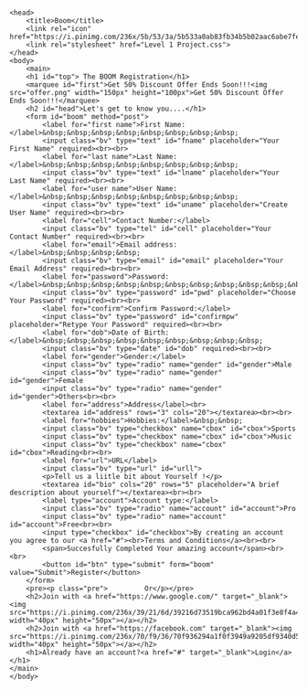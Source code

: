 # <html>
    <head>
        <title>Boom</title>
        <link rel="icon" href="https://i.pinimg.com/236x/5b/53/3a/5b533a0ab83fb34b5b02aac6abe7fe9e.jpg">
        <link rel="stylesheet" href="Level 1 Project.css">
    </head>
    <body>
        <main>
        <h1 id="top"> The BOOM Registration</h1>
        <marquee id="first">Get 50% Discount Offer Ends Soon!!!<img src="offer.png" width="150px" height="100px">Get 50% Discount Offer Ends Soon!!!</marquee>
        <h2 id="head">Let's get to know you....</h1>
        <form id="boom" method="post">
            <label for="first name">First Name:</label>&nbsp;&nbsp;&nbsp;&nbsp;&nbsp;&nbsp;&nbsp;&nbsp;
            <input class="bv" type="text" id="fname" placeholder="Your First Name" required><br><br>
            <label for="last name">Last Name:</label>&nbsp;&nbsp;&nbsp;&nbsp;&nbsp;&nbsp;&nbsp;&nbsp;
            <input class="bv" type="text" id="lname" placeholder="Your Last Name" required><br><br>
            <label for="user name">User Name:</label>&nbsp;&nbsp;&nbsp;&nbsp;&nbsp;&nbsp;&nbsp;&nbsp;
            <input class="bv" type="text" id="uname" placeholder="Create User Name" required><br><br>
            <label for="cell">Contact Number:</label>
            <input class="bv" type="tel" id="cell" placeholder="Your Contact Number" required><br><br>
            <label for="email">Email address:</label>&nbsp;&nbsp;&nbsp;&nbsp;
            <input class="bv" type="email" id="email" placeholder="Your Email Address" required><br><br>
            <label for="password">Password:</label>&nbsp;&nbsp;&nbsp;&nbsp;&nbsp;&nbsp;&nbsp;&nbsp;&nbsp;&nbsp;&nbsp;
            <input class="bv" type="password" id="pwd" placeholder="Choose Your Password" required><br><br>
            <label for="confirm">Confirm Password:</label>
            <input class="bv" type="password" id="confirmpw" placeholder="Retype Your Password" required><br><br>
            <label for="dob">Date of Birth:</label>&nbsp;&nbsp;&nbsp;&nbsp;&nbsp;&nbsp;&nbsp;&nbsp;&nbsp;
            <input class="bv" type="date" id="dob" required><br><br>
            <label for="gender">Gender:</label>
            <input class="bv" type="radio" name="gender" id="gender">Male
            <input class="bv" type="radio" name="gender" id="gender">Female
            <input class="bv" type="radio" name="gender" id="gender">Others<br><br>
            <label for="address">Address</label><br>
            <textarea id="address" rows="3" cols="20"></textarea><br><br>
            <label for="hobbies">Hobbies:</label>&nbsp;&nbsp;
            <input class="bv" type="checkbox" name="cbox" id="cbox">Sports
            <input class="bv" type="checkbox" name="cbox" id="cbox">Music
            <input class="bv" type="checkbox" name="cbox" id="cbox">Reading<br><br>
            <label for="url">URL</label>
            <input class="bv" type="url" id="urll">
            <p>Tell us a liitle bit about Yourself !</p>
            <textarea id="bio" cols="20" rows="5" placeholder="A brief description about yourself"></textarea><br><br>
            <label type="account">Account type:</label>
            <input class="bv" type="radio" name="account" id="account">Pro
            <input class="bv" type="radio" name="account" id="account">Free<br><br>
            <input type="checkbox" id="checkbox">By creating an account you agree to our <a href="#"><br>Terms and Conditions</a><br><br>
            <span>Succesfully Completed Your amazing account</span><br><br>
            <button id="btn" type="submit" form="boom" value="Submit">Register</button>  
        </form>
        <pre><p class="pre">         Or</p></pre>
        <h2>Join with <a href="https://www.google.com/" target="_blank"><img src="https://i.pinimg.com/236x/39/21/6d/39216d73519bca962bd4a01f3e8f4a4b.jpg" width="40px" height="50px"></a></h2>
        <h2>Join with <a href="https://facebook.com" target="_blank"><img src="https://i.pinimg.com/236x/70/f9/36/70f936294a1f0f3949a9205df9340d5e.jpg" width="40px" height="50px"></a></h2>
        <h1>Already have an account?<a href="#" target="_blank">Login</a></h1>
    </main>
    </body>
</html>
